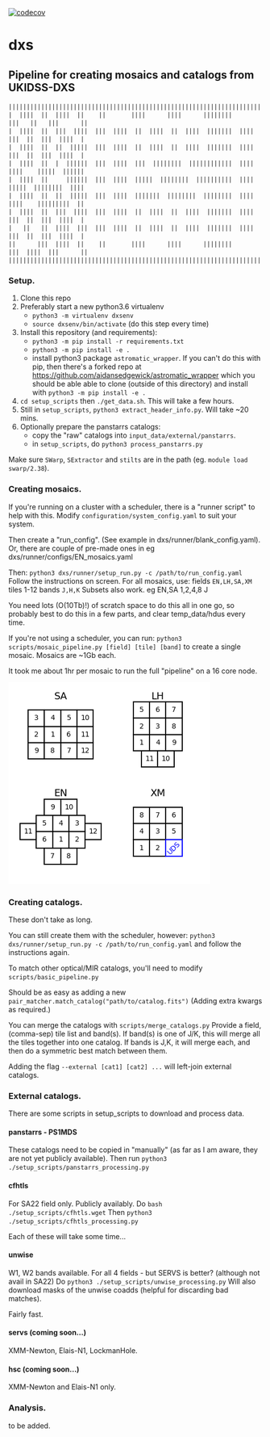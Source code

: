 [![codecov](https://codecov.io/gh/aidansedgewick/dxs/branch/main/graph/badge.svg?token=51C78KDGU7)](https://app.codecov.io/gh/aidansedgewick/dxs/)

# dxs

## Pipeline for creating mosaics and catalogs from UKIDSS-DXS

```
|||||||||||||||||||||||||||||||||||||||||||||||||||||||||||||||||||||||||||||||||||||||||||
|  ||||  ||  ||||  ||    ||       ||||      ||||      ||||||||       |||   ||   |||      ||
|  ||||  ||  |||  ||||  |||  ||||  ||  ||||  ||  ||||  |||||||  ||||  |||  ||  |||  ||||  |
|  ||||  ||  ||  |||||  |||  ||||  ||  ||||  ||  ||||  |||||||  ||||  |||  ||  |||  ||||  |
|  ||||  ||  |  ||||||  |||  ||||  |||  ||||||||  ||||||||||||  ||||  ||||    |||||  ||||||
|  ||||  ||     ||||||  |||  ||||  |||||  ||||||||  ||||||||||  ||||  |||||  ||||||||  ||||
|  ||||  ||  ||  |||||  |||  ||||  |||||||  ||||||||  ||||||||  ||||  ||||    |||||||||  ||
|  ||||  ||  |||  ||||  |||  ||||  ||  ||||  ||  ||||  |||||||  ||||  |||  ||  |||  ||||  |
|   ||   ||  ||||  |||  |||  ||||  ||  ||||  ||  ||||  |||||||  ||||  |||  ||  |||  ||||  |
||      |||  ||||  ||    ||       ||||      ||||      ||||||||       |||  ||||  |||      ||
|||||||||||||||||||||||||||||||||||||||||||||||||||||||||||||||||||||||||||||||||||||||||||
```
### Setup.

1. Clone this repo
2. Preferably start a new python3.6 virtualenv
   - `python3 -m virtualenv dxsenv`
   - `source dxsenv/bin/activate` (do this step every time)
3. Install this repository (and requirements):
   - `python3 -m pip install -r requirements.txt`
   - `python3 -m pip install -e .`
   - install python3 package `astromatic_wrapper`. If you can't do this with pip, 
     then there's a forked repo at https://github.com/aidansedgewick/astromatic_wrapper which you should be able
     able to clone (outside of this directory) and install with `python3 -m pip install -e .`
4. `cd setup_scripts` then `./get_data.sh`. This will take a few hours.
5. Still in `setup_scripts`, `python3 extract_header_info.py`. Will take ~20 mins.
6. Optionally prepare the panstarrs catalogs:
   - copy the "raw" catalogs into `input_data/external/panstarrs`.
   - in `setup_scripts`, do `python3 process_panstarrs.py`

Make sure `SWarp`, `SExtractor` and `stilts` are in the path (eg. `module load swarp/2.38`).

### Creating mosaics.

If you're running on a cluster with a scheduler, there is a "runner script" to help with this.
Modify `configuration/system_config.yaml` to suit your system.

Then create a "run_config". (See example in dxs/runner/blank_config.yaml).
Or, there are couple of pre-made ones in eg dxs/runner/configs/EN_mosaics.yaml

Then: `python3 dxs/runner/setup_run.py -c /path/to/run_config.yaml`
Follow the instructions on screen. 
For all mosaics, use:
  fields `EN,LH,SA,XM`
  tiles 1-12
  bands `J,H,K`
Subsets also work. eg EN,SA 1,2,4,8 J

You need lots (O(10Tb)!) of scratch space to do this all in one go,
so probably best to do this in a few parts,
and clear temp_data/hdus every time.

If you're not using a scheduler, you can run:
    `python3 scripts/mosaic_pipeline.py [field] [tile] [band]` 
to create a single mosaic. Mosaics are ~1Gb each.

It took me about 1hr per mosaic to run the full "pipeline" on a 16 core node.

![mosaic layouts](./configuration/cartoon_layout.png?raw=true)

### Creating catalogs.

These don't take as long.

You can still create them with the scheduler, however:
    `python3 dxs/runner/setup_run.py -c /path/to/run_config.yaml`
and follow the instructions again.

To match other optical/MIR catalogs, you'll need to modify `scripts/basic_pipeline.py`

Should be as easy as adding a new `pair_matcher.match_catalog("path/to/catalog.fits")`
(Adding extra kwargs as required.)

You can merge the catalogs with `scripts/merge_catalogs.py`
Provide a field, (comma-sep) tile list and band(s). If band(s) is one of J/K,
this will merge all the tiles together into one catalog. If bands is J,K, it will merge each,
and then do a symmetric best match between them.

Adding the flag `--external [cat1] [cat2] ...` will left-join external catalogs.


### External catalogs.

There are some scripts in setup_scripts to download and process data.

#### panstarrs - PS1MDS

These catalogs need to be copied in "manually" (as far as I am aware, 
they are not yet publicly available).
Then run `python3 ./setup_scripts/panstarrs_processing.py`

#### cfhtls

For SA22 field only. Publicly availably.
Do `bash ./setup_scripts/cfhtls.wget`
Then `python3 ./setup_scripts/cfhtls_processing.py`

Each of these will take some time...

#### unwise

W1, W2 bands available.
For all 4 fields - but SERVS is better? (although not avail in SA22)
Do `python3 ./setup_scripts/unwise_processing.py`
Will also download masks of the unwise coadds (helpful for discarding bad matches).

Fairly fast.

#### servs (coming soon...)

XMM-Newton, Elais-N1, LockmanHole.

#### hsc (coming soon...)

XMM-Newton and Elais-N1 only.



### Analysis.

to be added.
